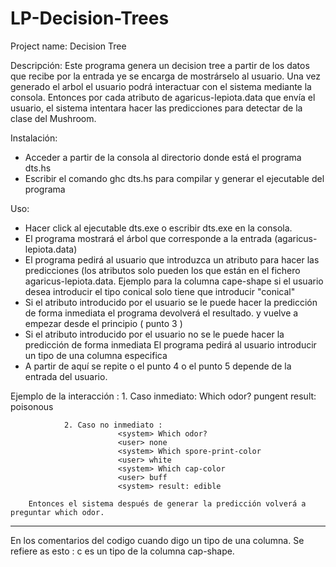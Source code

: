 # LP-Decision-Trees

Project name: Decision Tree

Descripción:
		Este programa genera un decision tree a partir de los datos que recibe por la entrada ye se encarga de mostrárselo al usuario. Una vez generado el arbol el usuario podrá interactuar con el sistema mediante la consola.
		Entonces por cada atributo de agaricus-lepiota.data que envía el usuario, el sistema intentara hacer las predicciones para detectar de la clase del Mushroom. 

 Instalación: 
* Acceder a partir de la consola al directorio donde está el programa dts.hs
* Escribir el comando ghc dts.hs para compilar y generar el ejecutable del programa 

Uso:

* Hacer click al ejecutable dts.exe o escribir dts.exe en la consola.
* El programa mostrará el árbol que corresponde a la entrada (agaricus-lepiota.data)
* El programa pedirá al usuario que introduzca un atributo para hacer las predicciones (los atributos solo pueden los que están en el fichero agaricus-lepiota.data. Ejemplo
		   para la columna cape-shape si el usuario desea introducir el tipo conical solo tiene que introducir "conical"
* Si el atributo introducido por el usuario se le puede hacer la predicción de forma inmediata el programa devolverá el resultado. y vuelve a empezar desde el principio ( punto 3 )
* Si el atributo introducido por el usuario no se le puede hacer la predicción de forma inmediata El programa pedirá al usuario introducir un tipo de una columna especifica
* A partir de aquí se repite o el punto 4 o el punto 5 depende de la entrada del usuario.


Ejemplo de la interacción :
				1. Caso inmediato:
						    <system> Which odor?
						    <user> pungent
						    <system> result: poisonous

				2. Caso no inmediato :
						    <system> Which odor?
						    <user> none
						    <system> Which spore-print-color
						    <user> white
						    <system> Which cap-color
						    <user> buff
						    <system> result: edible 

		Entonces el sistema después de generar la predicción volverá a preguntar which odor.


-------------------------------------------------------------------------------------------------------------------------------------
En los comentarios del codigo cuando digo un tipo de una columna. Se refiere as esto : c es un tipo de la columna cap-shape.
